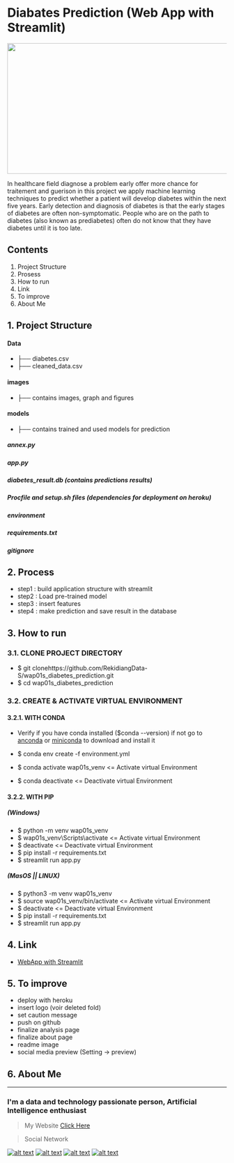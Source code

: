 # Diabates Prediction (Web App with Streamlit)
<img src="https://github.com/RekidiangData-S/wap03s_cat_dog_classification/blob/main/images/Capture_app.PNG" width="1000" height="300" />


In healthcare field diagnose a problem early offer more chance for traitement and guerison in this project we apply machine learning techniques to predict whether a patient will develop diabetes within the next five years. Early detection and diagnosis of diabetes is that the early stages of diabetes are often non-symptomatic. People who are on the path to diabetes (also known as prediabetes) often do not know that they have diabetes until it is too late.

## Contents

1. Project Structure
2. Prosess
3. How to run
4. Link
5. To improve
6. About Me

## 1. Project Structure

#### Data
* ├── diabetes.csv
* ├── cleaned_data.csv
#### images
* ├── contains images, graph and figures
#### models
* ├── contains trained and used models for prediction

##### annex.py
##### app.py
##### diabetes_result.db (contains predictions results)
##### Procfile and setup.sh files (dependencies for deployment on heroku)
##### environment
##### requirements.txt
##### gitignore

## 2. Process

* step1 :  build application structure with streamlit
* step2 :  Load pre-trained model
* step3 :  insert features
* step4 :  make prediction and save result in the database

## 3. How to run

### 3.1. CLONE PROJECT DIRECTORY

+ $ git clonehttps://github.com/RekidiangData-S/wap01s_diabetes_prediction.git
+ $ cd wap01s_diabetes_prediction

### 3.2. CREATE & ACTIVATE VIRTUAL ENVIRONMENT

#### 3.2.1. WITH CONDA

+ Verify if you have conda installed ($conda --version) if not go to [anconda](https://www.anaconda.com/products/individual) or [miniconda](https://docs.conda.io/en/latest/miniconda.html) to download and install it

+ $ conda env create -f environment.yml
+ $ conda activate wap01s_venv <= Activate virtual Environment
+ $ conda deactivate  <= Deactivate virtual Environment

#### 3.2.2. WITH PIP

##### (Windows) 
+ $ python -m venv wap01s_venv 
+ $ wap01s_venv\Scripts\activate <= Activate virtual Environment
+ $ deactivate <= Deactivate virtual Environment
+ $ pip install -r requirements.txt
+ $ streamlit run app.py
##### (MasOS || LINUX)
+ $ python3 -m venv wap01s_venv 
+ $ source wap01s_venv/bin/activate <= Activate virtual Environment  
+ $ deactivate <= Deactivate virtual Environment
+ $ pip install -r requirements.txt
+ $ streamlit run app.py

## 4. Link

+ [WebApp with Streamlit]()

## 5. To improve

+ deploy with heroku
+ insert logo (voir deleted fold)
+ set caution message
+ push on github
+ finalize analysis page
+ finalize about page
+ readme image 
+ social media preview (Setting -> preview)

## 6. About Me
___

### I'm a data and technology passionate person, Artificial Intelligence enthusiast 

> My Website [Click Here](https://kiesediangebeni/github.io)

> Social Network

[![alt text][1.1]][1]
[![alt text][2.1]][2]
[![alt text][3.1]][3]
[![alt text][4.1]][4]

[1.1]: https://i.imgur.com/oFsAcMx.png (facebook icon with padding)
[2.1]: https://i.imgur.com/YCdR3o9.png (twitter icon with padding)
[3.1]: https://i.imgur.com/5BWvIrF.png (github icon with padding)
[4.1]: https://i.imgur.com/UA7Oh6z.png (medium icon with padding)

[1]: http://www.facebook.com/reagan.kiese.37
[2]: https://twitter.com/ReaganKiese
[3]: https://github.com/RekidiangData-S
[4]: https://medium.com/@rkddatas

